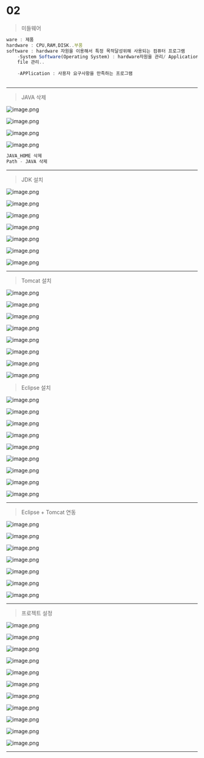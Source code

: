 # 02

> 미들웨어
> 

```jsx
ware : 제품
hardware : CPU,RAM,DISK..부품
software : hardware 자원을 이용해서 특정 목적달성위해 사용되는 컴퓨터 프로그램
	-System Software(Operating System) : hardware자원을 관리/ Application 관리/ 
	file 관리..
	
	-APPlication : 사용자 요구사항을 만족하는 프로그램
 
```

---

> JAVA 삭제
> 

![image.png](image.png)

![image.png](image%201.png)

![image.png](image%202.png)

![image.png](image%203.png)

```jsx
JAVA_HOME 삭제
Path - JAVA 삭제
```

---

> JDK 설치
> 

![image.png](image%204.png)

![image.png](image%205.png)

![image.png](image%206.png)

![image.png](image%202.png)

![image.png](image%207.png)

![image.png](image%203.png)

![image.png](image.png)

---

> Tomcat 설치
> 

![image.png](image%208.png)

![image.png](image%209.png)

![image.png](image%2010.png)

![image.png](image%2011.png)

![image.png](image%2012.png)

![image.png](image%2013.png)

![image.png](image%2014.png)

![image.png](image%2015.png)

> Eclipse 설치
> 

![image.png](image%2016.png)

![image.png](image%2017.png)

![image.png](image%2018.png)

![image.png](image%2019.png)

![image.png](image%2020.png)

![image.png](image%2021.png)

![image.png](image%2022.png)

![image.png](image%2023.png)

![image.png](image%2024.png)

---

> Eclipse + Tomcat 연동
> 

![image.png](image%2025.png)

![image.png](image%2026.png)

![image.png](image%2027.png)

![image.png](image%2028.png)

![image.png](image%2029.png)

![image.png](image%2030.png)

![image.png](image%2031.png)

---

> 프로젝트 설정
> 

![image.png](image%2032.png)

![image.png](image%2033.png)

![image.png](image%2034.png)

![image.png](image%2035.png)

![image.png](image%2036.png)

![image.png](image%2037.png)

![image.png](image%2038.png)

![image.png](image%2039.png)

![image.png](image%2040.png)

![image.png](image%2041.png)

![image.png](image%2042.png)

---
